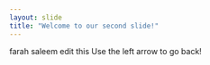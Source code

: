 ```yaml
---
layout: slide
title: "Welcome to our second slide!"
---
```

farah saleem edit this
Use the left arrow to go back!
